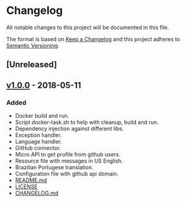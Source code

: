 # Changelog
All notable changes to this project will be documented in this file.

The format is based on [Keep a Changelog](http://keepachangelog.com/en/1.0.0/)
and this project adheres to [Semantic Versioning](http://semver.org/spec/v2.0.0.html).

## [Unreleased]

## [v1.0.0]() - 2018-05-11
### Added
- Docker build and run.
- Script docker-task.sh to help with cleanup, build and run.
- Dependency injection against different libs.
- Exception handler.
- Language handler.
- GitHub connector.
- Micro API to get profile from github users.
- Resource file with messages in US English.
- Brazilian Portugese translation.
- Configuration file with github api domain.
- [README.md](https://github.com/franciscocabral/poc.aspnetcore/blob/master/README.md)
- [LICENSE](https://github.com/franciscocabral/poc.aspnetcore/blob/master/LICENSE)
- [CHANGELOG.md](https://github.com/franciscocabral/poc.aspnetcore/blob/master/CHANGELOG.md)